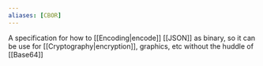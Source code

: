 ```yaml
---
aliases: [CBOR]
---
```


A specification for how to [[Encoding|encode]] [[JSON]] as binary, so it can be use for [[Cryptography|encryption]], graphics, etc without the huddle of [[Base64]]